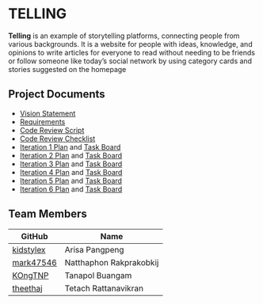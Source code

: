 # TELLING
**Telling** is an example of storytelling platforms, connecting people from various backgrounds. It is a website for people with ideas, knowledge, and opinions to write articles for everyone to read without needing to be friends or follow someone like today’s social network by using category cards and stories suggested on the homepage

## Project Documents
* [Vision Statement](../../wiki/Vision%20Statement)
* [Requirements](../../wiki/Requirements)
* [Code Review Script](../../wiki/Code%20Review%20Script)
* [Code Review Checklist](../../wiki/Code%20Review%20Checklist)
* [Iteration 1 Plan](../../wiki/Iteration-1-Plan) and [Task Board](../../projects/1)
* [Iteration 2 Plan](../../wiki/Iteration-2-Plan) and [Task Board](../../projects/2)
* [Iteration 3 Plan](../../wiki/Iteration-3-Plan) and [Task Board](../../projects/3)
* [Iteration 4 Plan](../../wiki/Iteration-4-Plan) and [Task Board](../../projects/4)
* [Iteration 5 Plan](../../wiki/Iteration-5-Plan) and [Task Board](../../projects/8)
* [Iteration 6 Plan](../../wiki/Iteration-6-Plan) and [Task Board](../../projects/10)

## Team Members

GitHub                                     |           Name            |       
-------------------------------------------|---------------------------|
[kidstylex](https://github.com/kidstylex)  |  Arisa Pangpeng           |             
[mark47546](https://github.com/mark47546)  |  Natthaphon Rakprakobkij  |              
[KOngTNP](https://github.com/kongtnp)      |   Tanapol Buangam         |       
[theethaj](https://github.com/theethaj)    |  Tetach Rattanavikran     |              
